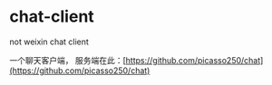 # chat-client
not weixin chat client

一个聊天客户端，
服务端在此：[https://github.com/picasso250/chat](https://github.com/picasso250/chat)

